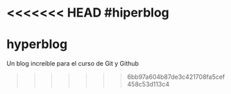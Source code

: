 <<<<<<< HEAD
#hiperblog
=======
# hyperblog
Un blog increible para el curso de Git y Github
>>>>>>> 6bb97a604b87de3c421708fa5cef458c53d113c4
